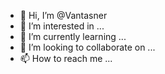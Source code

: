 - 👋 Hi, I’m @Vantasner
- 👀 I’m interested in ...
- 🌱 I’m currently learning ...
- 💞️ I’m looking to collaborate on ...
- 📫 How to reach me ...

<!---
Vantasner/Vantasner is a ✨ special ✨ repository because its `README.md` (this file) appears on your GitHub profile.
You can click the Preview link to take a look at your changes.
--->
